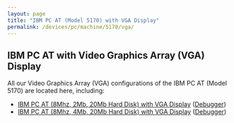 ```yaml
---
layout: page
title: "IBM PC AT (Model 5170) with VGA Display"
permalink: /devices/pc/machine/5170/vga/
---
```


IBM PC AT with Video Graphics Array (VGA) Display
---

All our Video Graphics Array (VGA) configurations of the IBM PC AT (Model 5170) are located here, including:

* [IBM PC AT (8Mhz, 2Mb, 20Mb Hard Disk) with VGA Display](/devices/pc/machine/5170/vga/2048kb/) ([Debugger](/devices/pc/machine/5170/vga/2048kb/debugger/))
* [IBM PC AT (8Mhz, 4Mb, 20Mb Hard Disk) with VGA Display](/devices/pc/machine/5170/vga/4096kb/) ([Debugger](/devices/pc/machine/5170/vga/4096kb/debugger/))
